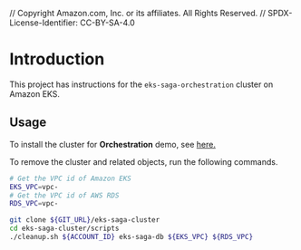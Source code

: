 // Copyright Amazon.com, Inc. or its affiliates. All Rights Reserved. // SPDX-License-Identifier: CC-BY-SA-4.0

# Introduction

This project has instructions for the `eks-saga-orchestration` cluster on Amazon EKS.

## Usage

To install the cluster for **Orchestration** demo, see [here.](doc/install.md)

To remove the cluster and related objects, run the following commands.

```bash
# Get the VPC id of Amazon EKS
EKS_VPC=vpc-
# Get the VPC id of AWS RDS
RDS_VPC=vpc-

git clone ${GIT_URL}/eks-saga-cluster
cd eks-saga-cluster/scripts
./cleanup.sh ${ACCOUNT_ID} eks-saga-db ${EKS_VPC} ${RDS_VPC}
```
